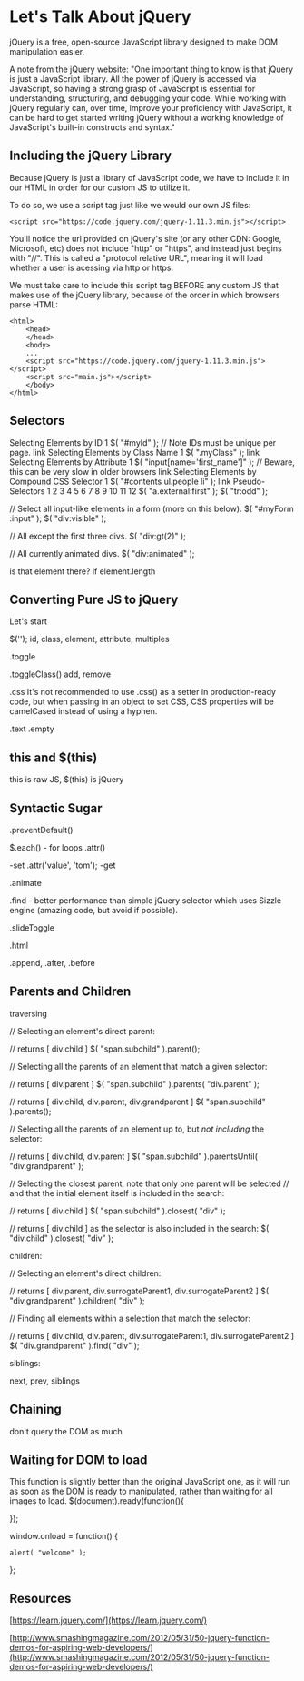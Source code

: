 # Let's Talk About jQuery

jQuery is a free, open-source JavaScript library designed to make DOM manipulation easier.

A note from the jQuery website:
"One important thing to know is that jQuery is just a JavaScript library. All the power of jQuery is accessed via JavaScript, so having a strong grasp of JavaScript is essential for understanding, structuring, and debugging your code. While working with jQuery regularly can, over time, improve your proficiency with JavaScript, it can be hard to get started writing jQuery without a working knowledge of JavaScript's built-in constructs and syntax."

## Including the jQuery Library

Because jQuery is just a library of JavaScript code, we have to include it in our HTML in order for our custom JS to utilize it.

To do so, we use a script tag just like we would our own JS files:

	<script src="https://code.jquery.com/jquery-1.11.3.min.js"></script>

You'll notice the url provided on jQuery's site (or any other CDN: Google, Microsoft, etc) does not include "http" or "https", and instead just begins with "//". This is called a "protocol relative URL", meaning it will load whether a user is acessing via http or https.

We must take care to include this script tag BEFORE any custom JS that makes use of the jQuery library, because of the order in which browsers parse HTML:

	<html>
    	<head>
        </head>
        <body>
        ...
        <script src="https://code.jquery.com/jquery-1.11.3.min.js"></script>
        <script src="main.js"></script>
        </body>
    </html>
    

## Selectors

Selecting Elements by ID
1
$( "#myId" ); // Note IDs must be unique per page.
link Selecting Elements by Class Name
1
$( ".myClass" );
link Selecting Elements by Attribute
1
$( "input[name='first_name']" ); // Beware, this can be very slow in older browsers
link Selecting Elements by Compound CSS Selector
1
$( "#contents ul.people li" );
link Pseudo-Selectors
1
2
3
4
5
6
7
8
9
10
11
12
$( "a.external:first" );
$( "tr:odd" );
 
// Select all input-like elements in a form (more on this below).
$( "#myForm :input" );
$( "div:visible" );
 
// All except the first three divs.
$( "div:gt(2)" );
 
// All currently animated divs.
$( "div:animated" );

is that element there? if element.length

## Converting Pure JS to jQuery

Let's start 

$('');
id, class, element, attribute, multiples

.toggle

.toggleClass() add, remove


.css
It's not recommended to use .css() as a setter in production-ready code, but when passing in an object to set CSS, CSS properties will be camelCased instead of using a hyphen.

.text
.empty

## this and $(this)

this is raw JS, $(this) is jQuery

## Syntactic Sugar

.preventDefault()

$.each() - for loops
.attr()

-set .attr('value', 'tom');
-get


.animate

.find - better performance than simple jQuery selector which uses Sizzle engine (amazing code, but avoid if possible).


.slideToggle

.html

.append, .after, .before

## Parents and Children

traversing

// Selecting an element's direct parent:
 
// returns [ div.child ]
$( "span.subchild" ).parent();
 
// Selecting all the parents of an element that match a given selector:
 
// returns [ div.parent ]
$( "span.subchild" ).parents( "div.parent" );
 
// returns [ div.child, div.parent, div.grandparent ]
$( "span.subchild" ).parents();
 
// Selecting all the parents of an element up to, but *not including* the selector:
 
// returns [ div.child, div.parent ]
$( "span.subchild" ).parentsUntil( "div.grandparent" );
 
// Selecting the closest parent, note that only one parent will be selected
// and that the initial element itself is included in the search:
 
// returns [ div.child ]
$( "span.subchild" ).closest( "div" );
 
// returns [ div.child ] as the selector is also included in the search:
$( "div.child" ).closest( "div" );

children:

// Selecting an element's direct children:
 
// returns [ div.parent, div.surrogateParent1, div.surrogateParent2 ]
$( "div.grandparent" ).children( "div" );
 
// Finding all elements within a selection that match the selector:
 
// returns [ div.child, div.parent, div.surrogateParent1, div.surrogateParent2 ]
$( "div.grandparent" ).find( "div" );

siblings:

next, prev, siblings


## Chaining

don't query the DOM as much

## Waiting for DOM to load

This function is slightly better than the original JavaScript one, as it will run as soon as the DOM is ready to manipulated, rather than waiting for all images to load.
$(document).ready(function(){

});

window.onload = function() {
 
    alert( "welcome" );
 
};


## Resources

[https://learn.jquery.com/](https://learn.jquery.com/)


[http://www.smashingmagazine.com/2012/05/31/50-jquery-function-demos-for-aspiring-web-developers/](http://www.smashingmagazine.com/2012/05/31/50-jquery-function-demos-for-aspiring-web-developers/)

